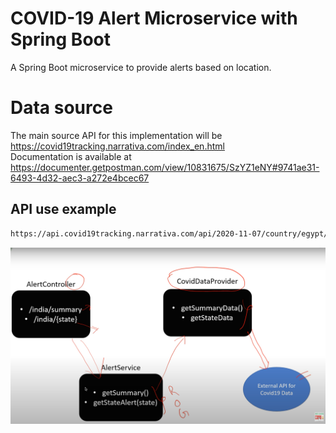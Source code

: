# COVID-19 Alert Microservice with Spring Boot
A  Spring Boot microservice  to provide alerts based on location.


# Data source
The main source API for this implementation will be https://covid19tracking.narrativa.com/index_en.html  
Documentation is available at https://documenter.getpostman.com/view/10831675/SzYZ1eNY#9741ae31-6493-4d32-aec3-a272e4bcec67   
## API use example
```bash 
https://api.covid19tracking.narrativa.com/api/2020-11-07/country/egypt/region/cairo
```

![img.png](microserviceArchitecture-GreenLearner.png)
